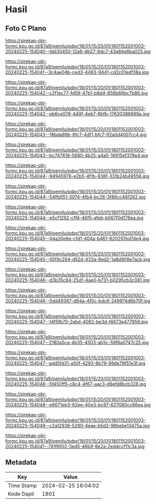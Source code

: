 # Hasil

## Foto C Plano

https://sirekap-obj-formc.kpu.go.id/87a9/pemilu/pdpr/18/01/15/20/01/1801152001003-20240225-154040--fdd30450-12a6-4b27-8dc7-43a84e6ba025.jpg

https://sirekap-obj-formc.kpu.go.id/87a9/pemilu/pdpr/18/01/15/20/01/1801152001003-20240225-154041--3c4ae04b-ced3-4483-9441-cd2c01edf38a.jpg

https://sirekap-obj-formc.kpu.go.id/87a9/pemilu/pdpr/18/01/15/20/01/1801152001003-20240225-154042--c2f1ec77-fd59-47b1-b8d4-856b66bc7b86.jpg

https://sirekap-obj-formc.kpu.go.id/87a9/pemilu/pdpr/18/01/15/20/01/1801152001003-20240225-154042--eb6ce078-449f-4eb7-8bfb-17630386669a.jpg

https://sirekap-obj-formc.kpu.go.id/87a9/pemilu/pdpr/18/01/15/20/01/1801152001003-20240225-154043--18bda89b-8fc7-4df1-bfc7-92a0d4007cc4.jpg

https://sirekap-obj-formc.kpu.go.id/87a9/pemilu/pdpr/18/01/15/20/01/1801152001003-20240225-154043--bc747618-5680-4b25-a4a5-16915ef378e4.jpg

https://sirekap-obj-formc.kpu.go.id/87a9/pemilu/pdpr/18/01/15/20/01/1801152001003-20240225-154044--94945978-e2b5-4f1b-838f-331b24b49558.jpg

https://sirekap-obj-formc.kpu.go.id/87a9/pemilu/pdpr/18/01/15/20/01/1801152001003-20240225-154044--54ffd151-3074-4fb4-bc26-3f86cc481262.jpg

https://sirekap-obj-formc.kpu.go.id/87a9/pemilu/pdpr/18/01/15/20/01/1801152001003-20240225-154044--e5cf1292-c1f4-46f5-afeb-b067f0d176ea.jpg

https://sirekap-obj-formc.kpu.go.id/87a9/pemilu/pdpr/18/01/15/20/01/1801152001003-20240225-154045--44a20e6e-cfd1-404a-b461-620297ed7de4.jpg

https://sirekap-obj-formc.kpu.go.id/87a9/pemilu/pdpr/18/01/15/20/01/1801152001003-20240225-154045--45f9c284-d52d-433a-9ed2-1a8d908e7acb.jpg

https://sirekap-obj-formc.kpu.go.id/87a9/pemilu/pdpr/18/01/15/20/01/1801152001003-20240225-154046--d3b35c84-25d1-4ae0-b731-b0295cb3c081.jpg

https://sirekap-obj-formc.kpu.go.id/87a9/pemilu/pdpr/18/01/15/20/01/1801152001003-20240225-154046--0dd49387-d94a-4f0c-bdc6-249974d6b70f.jpg

https://sirekap-obj-formc.kpu.go.id/87a9/pemilu/pdpr/18/01/15/20/01/1801152001003-20240225-154047--14f5fb70-2ebd-4092-be3d-f4673e477958.jpg

https://sirekap-obj-formc.kpu.go.id/87a9/pemilu/pdpr/18/01/15/20/01/1801152001003-20240225-154047--2180a5ca-4b35-4503-ab5c-59f6a0747c25.jpg

https://sirekap-obj-formc.kpu.go.id/87a9/pemilu/pdpr/18/01/15/20/01/1801152001003-20240225-154047--add5fd31-a50f-4293-8b79-98de79f51e3f.jpg

https://sirekap-obj-formc.kpu.go.id/87a9/pemilu/pdpr/18/01/15/20/01/1801152001003-20240225-154048--5f450ff5-c8c4-4f67-aac3-d9efd8bcb328.jpg

https://sirekap-obj-formc.kpu.go.id/87a9/pemilu/pdpr/18/01/15/20/01/1801152001003-20240225-154048--e6671eb3-62ee-40e3-bc97-627080cc66ea.jpg

https://sirekap-obj-formc.kpu.go.id/87a9/pemilu/pdpr/18/01/15/20/01/1801152001003-20240225-154049--c2a12938-5290-4eae-b5d2-98bebe13475a.jpg

https://sirekap-obj-formc.kpu.go.id/87a9/pemilu/pdpr/18/01/15/20/01/1801152001003-20240225-154041--781f6f02-3ed5-46b9-8e2a-2eddccf11c3a.jpg


## Metadata

| Key        | Value               |
| ---------- | ------------------- |
| Time Stamp | 2024-02-25 16:04:02 |
| Kode Dapil | 1801                |




